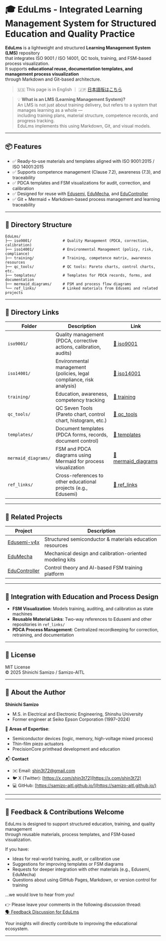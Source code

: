 # 🎓 EduLms - Integrated Learning Management System for Structured Education and Quality Practice

**EduLms** is a lightweight and structured **Learning Management System (LMS)** repository  
that integrates ISO 9001 / ISO 14001, QC tools, training, and FSM-based process visualization.  
It supports **educational reuse, documentation templates, and management process visualization**  
through Markdown and Git-based architecture.
> 🇺🇸 This page is in English ｜ 🇯🇵 [日本語版はこちら](./README.md)

> 💡 **What is an LMS (Learning Management System)?**  
> An LMS is not just about training delivery, but refers to a system that manages learning as a whole —  
> including training plans, material structure, competence records, and progress tracking.  
> EduLms implements this using Markdown, Git, and visual models.

---

## 📦 Features

- ✅ Ready-to-use materials and templates aligned with ISO 9001:2015 / ISO 14001:2015
- ✅ Supports competence management (Clause 7.2), awareness (7.3), and traceability
- ✅ PDCA templates and FSM visualizations for audit, correction, and calibration
- ✅ Designed for reuse with [Edusemi](https://github.com/samizo-aitl/Edusemi), [EduMecha](https://github.com/samizo-aitl/EduMecha), and [EduController](https://github.com/samizo-aitl/EduController)
- ✅ Git + Mermaid + Markdown-based process management and learning traceability

---

## 📁 Directory Structure

```plaintext
EduLms/
├── iso9001/              # Quality Management (PDCA, correction, calibration)
├── iso14001/             # Environmental Management (policy, risk, compliance)
├── training/             # Training, competence matrix, awareness resources
├── qc_tools/             # QC tools: Pareto charts, control charts, etc.
├── templates/            # Templates for PDCA records, forms, and documentation
├── mermaid_diagrams/     # FSM and process flow diagrams
└── ref_links/            # Linked materials from Edusemi and related projects
```

---

## 📂 Directory Links

| Folder | Description | Link |
|--------|-------------|------|
| `iso9001/` | Quality management (PDCA, corrective actions, calibration, audits) | [📁 iso9001](./iso9001/) |
| `iso14001/` | Environmental management (policies, legal compliance, risk analysis) | [📁 iso14001](./iso14001/) |
| `training/` | Education, awareness, competency tracking | [📁 training](./training/) |
| `qc_tools/` | QC Seven Tools (Pareto chart, control chart, histogram, etc.) | [📁 qc_tools](./qc_tools/) |
| `templates/` | Document templates (PDCA forms, records, document control) | [📁 templates](./templates/) |
| `mermaid_diagrams/` | FSM and PDCA diagrams using Mermaid for process visualization | [📁 mermaid_diagrams](./mermaid_diagrams/) |
| `ref_links/` | Cross-references to other educational projects (e.g., Edusemi) | [📁 ref_links](./ref_links/) |

---

## 🔗 Related Projects

| Project       | Description                                                   |
|---------------|---------------------------------------------------------------|
| [Edusemi-v4x](https://github.com/samizo-aitl/Edusemi-v4x)         | Structured semiconductor & materials education resources |
| [EduMecha](https://github.com/samizo-aitl/EduMecha)       | Mechanical design and calibration-oriented modeling kits |
| [EduController](https://github.com/samizo-aitl/EduController) | Control theory and AI-based FSM training platform         |

---

## 🧠 Integration with Education and Process Design

- **FSM Visualization**: Models training, auditing, and calibration as state machines
- **Reusable Material Links**: Two-way references to Edusemi and other repositories in `ref_links/`
- **PDCA Process Management**: Centralized recordkeeping for correction, retraining, and documentation

---

## 📜 License

MIT License  
© 2025 Shinichi Samizo / Samizo-AITL

---

## 👤 About the Author

**Shinichi Samizo**  
- M.S. in Electrical and Electronic Engineering, Shinshu University  
- Former engineer at Seiko Epson Corporation (1997–2024)  

📌 **Areas of Expertise**:
- Semiconductor devices (logic, memory, high-voltage mixed process)  
- Thin-film piezo actuators  
- PrecisionCore printhead development and education  

📬 **Contact**
- ✉️ Email: [shin3t72@gmail.com](mailto:shin3t72@gmail.com)  
- 🐦 X (Twitter): [https://x.com/shin3t72](https://x.com/shin3t72)  
- 💻 GitHub: [https://samizo-aitl.github.io/](https://samizo-aitl.github.io/)

---

---

## 💬 Feedback & Contributions Welcome

EduLms is designed to support structured education, training, and quality management  
through reusable materials, process templates, and FSM-based visualization.

If you have:

- Ideas for real-world training, audit, or calibration use
- Suggestions for improving templates or FSM diagrams
- Requests for deeper integration with other materials (e.g., Edusemi, EduMecha)
- Questions about using GitHub Pages, Markdown, or version control for training

…we would love to hear from you!

👉 Please leave your comments in the following discussion thread:  
[🗣️ Feedback Discussion for EduLms](https://github.com/Samizo-AITL/EduLms/discussions)

Your insights will directly contribute to improving the educational ecosystem.

---

